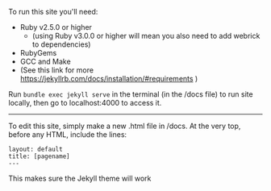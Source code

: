 To run this site you'll need:
- Ruby v2.5.0 or higher
    - (using Ruby v3.0.0 or higher will mean you also need to add webrick to dependencies)
- RubyGems
- GCC and Make
- (See this link for more https://jekyllrb.com/docs/installation/#requirements )

Run `bundle exec jekyll serve` in the terminal (in the /docs file) to run site locally, then go to localhost:4000 to access it.

---

To edit this site, simply make a new .html file in /docs.
At the very top, before any HTML, include the lines:
```--- 
layout: default 
title: [pagename] 
---
```
This makes sure the Jekyll theme will work
